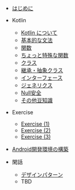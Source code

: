 * [はじめに](./overview.md)
* Kotlin
    * [Kotlin について](./about_kotlin.md)
    * [基本的な文法](./basic_syntax.md)
    * [関数](./function.md)
    * [ちょっと特殊な関数](./first_class_function.md)
    * [クラス](./class.md)
    * [継承・抽象クラス](./inherit_abstract.md)
    * [インターフェース](./interface.md)
    * [ジェネリクス](./generics.md)
    * [Null安全](./null_safe.md)
    * [その他豆知識](./tips.md)
* Exercise
    * [Exercise (1)](./exercise1.md)
    * [Exercise (2)](./exercise2.md)
    * [Exercise (3)](./exercise3.md)
* [Android開発環境の構築](./android_dev_environment.md)

* 閑話
    * [デザインパターン](./design_pattern.md)
    * TBD